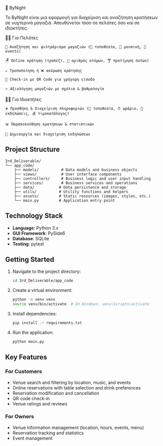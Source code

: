 🌃 ByNight

Το ByNight είναι μια εφαρμογή για διαχείριση και αναζήτηση κρατήσεων σε νυχτερινά μαγαζιά.
Απευθύνεται τόσο σε  πελάτες όσο και σε  ιδιοκτήτες.

🙋‍♂️ Για Πελάτες

    🔎 Αναζήτηση και φιλτράρισμα μαγαζιών (📍 τοποθεσία, 🎵 μουσική, 🎫 events)

    🪑 Online κράτηση (τραπέζι, 👥 αριθμός ατόμων, 🍸 προτίμηση ποτών)

    ✏️ Τροποποίηση ή ❌ ακύρωση κράτησης

    📲 Check-in με QR Code για γρήγορη είσοδο

    ⭐ Αξιολόγηση μαγαζιών με σχόλια & βαθμολογία

🧑‍💼 Για Ιδιοκτήτες

    ➕ Προσθήκη & διαχείριση πληροφοριών (📍 τοποθεσία, ⏰ ωράριο, 🎤 εκδηλώσεις, 💰 τιμοκατάλογος)

    📊 Παρακολούθηση κρατήσεων & στατιστικών

    📅 Δημιουργία και διαχείριση εκδηλώσεων

## Project Structure

```
3rd_Deliverable/
└── app_code/
    ├── models/          # Data models and business objects
    ├── views/           # User interface components
    ├── controllers/     # Business logic and user input handling
    ├── services/        # Business services and operations
    ├── data/           # Data persistence and storage
    ├── utils/          # Utility functions and helpers
    ├── assets/         # Static resources (images, styles, etc.)
    └── main.py         # Application entry point
```

## Technology Stack

- **Language**: Python 3.x
- **GUI Framework**: PySide6
- **Database**: SQLite
- **Testing**: pytest

## Getting Started

1. Navigate to the project directory:
   ```bash
   cd 3rd_Deliverable/app_code
   ```

2. Create a virtual environment:
   ```bash
   python -m venv venv
   source venv/bin/activate  # On Windows: venv\Scripts\activate
   ```

3. Install dependencies:
   ```bash
   pip install -r requirements.txt
   ```

4. Run the application:
   ```bash
   python main.py
   ```

## Key Features

### For Customers
- Venue search and filtering by location, music, and events
- Online reservations with table selection and drink preferences
- Reservation modification and cancellation
- QR code check-in
- Venue ratings and reviews

### For Owners
- Venue information management (location, hours, events, menu)
- Reservation tracking and statistics
- Event management
